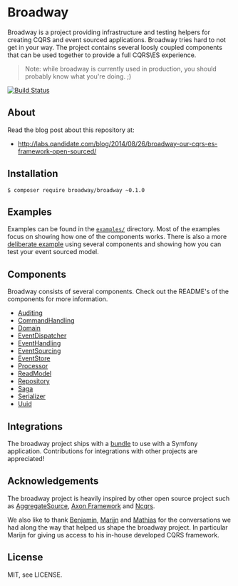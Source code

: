 Broadway
========

Broadway is a project providing infrastructure and testing helpers for creating
CQRS and event sourced applications. Broadway tries hard to not get in your
way. The project contains several loosly coupled components that can be used
together to provide a full CQRS\ES experience.

> Note: while broadway is currently used in production, you should probably
> know what you're doing. ;)

[![Build Status](https://travis-ci.org/qandidate-labs/broadway.svg?branch=master)](https://travis-ci.org/qandidate-labs/broadway)

## About

Read the blog post about this repository at:
- http://labs.qandidate.com/blog/2014/08/26/broadway-our-cqrs-es-framework-open-sourced/

## Installation

```
$ composer require broadway/broadway ~0.1.0
```

## Examples

Examples can be found in the [`examples/`][examples] directory. Most of the
examples focus on showing how one of the components works. There is also a more
[deliberate example][example] using several components and showing how you can
test your event sourced model.

[examples]: examples/
[example]: examples/event-sourced-domain-with-tests/

## Components

Broadway consists of several components. Check out the README's of the
components for more information.

- [Auditing](src/Broadway/Auditing/)
- [CommandHandling](src/Broadway/CommandHandling/)
- [Domain](src/Broadway/Domain/)
- [EventDispatcher](src/Broadway/EventDispatcher/)
- [EventHandling](src/Broadway/EventHandling/)
- [EventSourcing](src/Broadway/EventSourcing/)
- [EventStore](src/Broadway/EventStore/)
- [Processor](src/Broadway/Processor/)
- [ReadModel](src/Broadway/ReadModel/)
- [Repository](src/Broadway/Repository/)
- [Saga](src/Broadway/Saga/)
- [Serializer](src/Broadway/Serializer/)
- [Uuid](src/Broadway/Uuid/)

## Integrations

The broadway project ships with a [bundle] to use with a Symfony application.
Contributions for integrations with other projects are appreciated!

[bundle]: src/Broadway/Bundle/BroadwayBundle/

## Acknowledgements

The broadway project is heavily inspired by other open source project such as
[AggregateSource], [Axon Framework] and [Ncqrs].

[Axon Framework]: http://www.axonframework.org/
[Ncqrs]: https://github.com/ncqrs/ncqrs
[AggregateSource]: https://github.com/yreynhout/AggregateSource

We also like to thank [Benjamin], [Marijn] and [Mathias] for the conversations
we had along the way that helped us shape the broadway project. In particular
Marijn for giving us access to his in-house developed CQRS framework.

[Benjamin]: https://twitter.com/beberlei
[Marijn]: https://twitter.com/huizendveld
[Mathias]: https://twitter.com/mathiasverraes

## License

MIT, see LICENSE.
